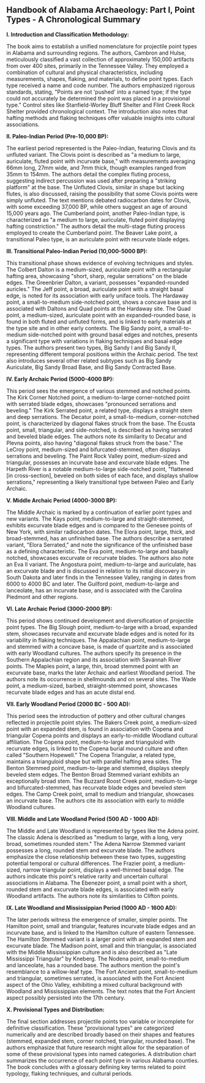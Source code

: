 ## Handbook of Alabama Archaeology: Part I, Point Types - A Chronological Summary

**I. Introduction and Classification Methodology:**

The book aims to establish a unified nomenclature for projectile point types in Alabama and surrounding regions.  The authors, Cambron and Hulse, meticulously classified a vast collection of approximately 150,000 artifacts from over 400 sites, primarily in the Tennessee Valley. They employed a combination of cultural and physical characteristics, including measurements, shapes, flaking, and materials, to define point types.  Each type received a name and code number.  The authors emphasized rigorous standards, stating, "Points are not 'pushed' into a named type; if the type could not accurately be determined the point was placed in a provisional type." Control sites like Stanfield-Worley Bluff Shelter and Flint Creek Rock Shelter provided chronological context. The introduction also notes that hafting methods and flaking techniques offer valuable insights into cultural associations.

**II. Paleo-Indian Period (Pre-10,000 BP):**

The earliest period represented is the Paleo-Indian, featuring Clovis and its unfluted variant.  The Clovis point is described as "a medium to large, auriculate, fluted point with incurvate base," with measurements averaging 66mm long, 27mm wide, and 7mm thick, though examples ranged from 35mm to 154mm. The authors detail the complex fluting process, suggesting indirect percussion was used after preparing a "striking platform" at the base.  The Unfluted Clovis, similar in shape but lacking flutes, is also discussed, raising the possibility that some Clovis points were simply unfluted. The text mentions debated radiocarbon dates for Clovis, with some exceeding 37,000 BP, while others suggest an age of around 15,000 years ago.  The Cumberland point, another Paleo-Indian type, is characterized as "a medium to large, auriculate, fluted point displaying hafting constriction."  The authors detail the multi-stage fluting process employed to create the Cumberland point.  The Beaver Lake point, a transitional Paleo type, is an auriculate point with recurvate blade edges.

**III. Transitional Paleo-Indian Period (10,000-5000 BP):**

This transitional phase shows evidence of evolving techniques and styles.  The Colbert Dalton is a medium-sized, auriculate point with a rectangular hafting area, showcasing "short, sharp, regular serrations" on the blade edges.  The Greenbrier Dalton, a variant, possesses "expanded-rounded auricles." The Jeff point, a broad, auriculate point with a straight basal edge, is noted for its association with early uniface tools.  The Hardaway point, a small-to-medium side-notched point, shows a concave base and is associated with Daltons and Quad points at the Hardaway site.  The Quad point, a medium-sized, auriculate point with an expanded-rounded base, is found in both fluted and unfluted forms, and is linked to early materials at the type site and in other early contexts. The Big Sandy point, a small-to-medium side-notched point with ground basal edges and notches, presents a significant type with variations in flaking techniques and basal edge types. The authors present two types, Big Sandy I and Big Sandy II, representing different temporal positions within the Archaic period. The text also introduces several other related subtypes such as Big Sandy Auriculate, Big Sandy Broad Base, and Big Sandy Contracted Base.

**IV. Early Archaic Period (5000-4000 BP):**

This period sees the emergence of various stemmed and notched points. The Kirk Corner Notched point, a medium-to-large corner-notched point with serrated blade edges, showcases "pronounced serrations and beveling." The Kirk Serrated point, a related type, displays a straight stem and deep serrations. The Decatur point, a small-to-medium, corner-notched point, is characterized by diagonal flakes struck from the base.  The Ecusta point, small, triangular, and side-notched, is described as having serrated and beveled blade edges. The authors note its similarity to Decatur and Plevna points, also having "diagonal flakes struck from the base." The LeCroy point, medium-sized and bifurcated-stemmed, often displays serrations and beveling.  The Paint Rock Valley point, medium-sized and triangular, possesses an incurvate base and excurvate blade edges.  The Harpeth River is a notable medium-to-large side-notched point, "flattened [in cross-section], beveled on both sides of each face, and displays shallow serrations," representing a likely transitional type between Paleo and Early Archaic.

**V. Middle Archaic Period (4000-3000 BP):**

The Middle Archaic is marked by a continuation of earlier point types and new variants. The Kays point, medium-to-large and straight-stemmed, exhibits excurvate blade edges and is compared to the Genesee points of New York, with similar radiocarbon dates.  The Elora point, large, thick, and broad-stemmed, has an unfinished base. The authors describe a serrated variant, "Elora Serrated," and note the significance of the unfinished base as a defining characteristic.  The Eva point, medium-to-large and basally notched, showcases excurvate or recurvate blades. The authors also note an Eva II variant.  The Angostura point, medium-to-large and auriculate, has an excurvate blade and is discussed in relation to its initial discovery in South Dakota and later finds in the Tennessee Valley, ranging in dates from 6000 to 4000 BC and later.  The Guilford point, medium-to-large and lanceolate, has an incurvate base, and is associated with the Carolina Piedmont and other regions.


**VI. Late Archaic Period (3000-2000 BP):**

This period shows continued development and diversification of projectile point types. The Big Slough point, medium-to-large with a broad, expanded stem, showcases recurvate and excurvate blade edges and is noted for its variability in flaking techniques.  The Appalachian point, medium-to-large and stemmed with a concave base, is made of quartzite and is associated with early Woodland cultures. The authors specify its presence in the Southern Appalachian region and its association with Savannah River points. The Maples point, a large, thin, broad stemmed point with an excurvate base, marks the later Archaic and earliest Woodland period. The authors note its occurrence in shellmounds and on several sites.  The Wade point, a medium-sized, barbed, straight-stemmed point, showcases recurvate blade edges and has an acute distal end.

**VII. Early Woodland Period (2000 BC - 500 AD):**

This period sees the introduction of pottery and other cultural changes reflected in projectile point styles. The Bakers Creek point, a medium-sized point with an expanded stem, is found in association with Copena and triangular Copena points and displays an early-to-middle Woodland cultural affiliation. The Copena point, medium-to-large and trianguloid with recurvate edges, is linked to the Copena burial mound culture and often called "Southern Hopewell." The Copena Triangular, a related type, maintains a trianguloid shape but with parallel hafting area sides. The Benton Stemmed point, medium-to-large and stemmed, displays steeply beveled stem edges.  The Benton Broad Stemmed variant exhibits an exceptionally broad stem.  The Buzzard Roost Creek point, medium-to-large and bifurcated-stemmed, has recurvate blade edges and beveled stem edges.  The Camp Creek point, small to medium and triangular, showcases an incurvate base. The authors cite its association with early to middle Woodland cultures.

**VIII. Middle and Late Woodland Period (500 AD - 1000 AD):**

The Middle and Late Woodland is represented by types like the Adena point. The classic Adena is described as "medium to large, with a long, very broad, sometimes rounded stem." The Adena Narrow Stemmed variant possesses a long, rounded stem and excurvate blade. The authors emphasize the close relationship between these two types, suggesting potential temporal or cultural differences. The Frazier point, a medium-sized, narrow triangular point, displays a well-thinned basal edge. The authors indicate this point's relative rarity and uncertain cultural associations in Alabama.  The  Ebenezer point, a small point with a short, rounded stem and excurvate blade edges, is associated with early Woodland artifacts.  The authors note its similarities to Clifton points.


**IX. Late Woodland and Mississippian Period (1000 AD - 1600 AD):**

The later periods witness the emergence of smaller, simpler points.  The Hamilton point, small and triangular, features incurvate blade edges and an incurvate base, and is linked to the Hamilton culture of eastern Tennessee. The Hamilton Stemmed variant is a larger point with an expanded stem and excurvate blade. The Madison point, small and thin triangular, is associated with the Middle Mississippian culture and is also described as "Late Mississippi Triangular" by Kneberg.  The Nodena point, small-to-medium and lanceolate, has a rounded base. The authors mention the point's resemblance to a willow-leaf type.  The Fort Ancient point, small-to-medium and triangular, sometimes serrated, is associated with the Fort Ancient aspect of the Ohio Valley, exhibiting a mixed cultural background with Woodland and Mississippian elements. The text notes that the Fort Ancient aspect possibly persisted into the 17th century.


**X. Provisional Types and Distribution:**

The final section addresses projectile points too variable or incomplete for definitive classification.  These "provisional types" are categorized numerically and are described broadly based on their shapes and features (stemmed, expanded stem, corner notched, triangular, rounded base). The authors emphasize that future research might allow for the separation of some of these provisional types into named categories.  A distribution chart summarizes the occurrence of each point type in various Alabama counties.  The book concludes with a glossary defining key terms related to point typology, flaking techniques, and cultural periods.
